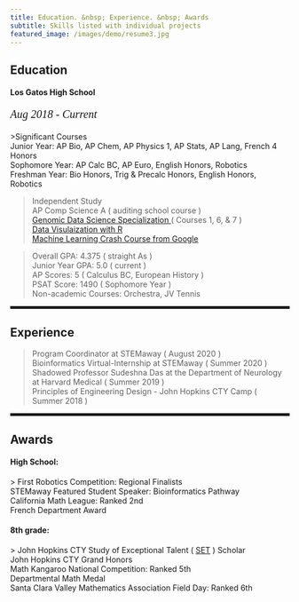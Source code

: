 ```yaml
---
title: Education. &nbsp; Experience. &nbsp; Awards
subtitle: Skills listed with individual projects
featured_image: /images/demo/resume3.jpg
---
```

        
 <h2><span>Education</span></h2>

 <h4>Los Gatos High School </h4>
  <p style="font-family:verdana; font-size:20px"><em class="date">Aug 2018 - Current</em></p>
>Significant Courses <br>
Junior Year: AP Bio, AP Chem, AP Physics 1, AP Stats, AP Lang, French 4 Honors <br>
Sophomore Year: AP Calc BC, AP Euro, English Honors, Robotics<br>
Freshman Year: Bio Honors, Trig & Precalc Honors, English Honors, Robotics

> Independent Study
<br> AP Comp Science A ( auditing school course ) 
<br> <a href = "https://www.coursera.org/specializations/genomic-data-science">Genomic Data Science Specialization </a> ( Courses 1, 6, & 7 )
<br> <a href = "https://rkabacoff.github.io/datavis/index.html"> Data Visulaization with R </a>
<br> <a href = "https://developers.google.com/machine-learning/crash-course/"> Machine Learning Crash Course from Google </a>

> Overall GPA: 4.375 ( straight As )
<br> Junior Year GPA: 5.0 ( current )
<br> AP Scores: 5 ( Calculus BC, European History )
<br> PSAT Score: 1490 ( Sophomore Year )
<br> Non-academic Courses: Orchestra, JV Tennis


<hr style="height:5px;color:black">

<h2>Experience</h2>

> Program Coordinator at STEMaway ( August 2020 )
<br> Bioinformatics Virtual-Internship at STEMaway ( Summer 2020 )
<br> Shadowed Professor Sudeshna Das at the Department of Neurology at Harvard Medical ( Summer 2019 )
<br> Principles of Engineering Design - John Hopkins CTY Camp ( Summer 2018 )

<hr style="height:5px;color:black">

<h2>Awards</h2>
<h4> High School: </h4>
> First Robotics Competition: Regional Finalists
<br> STEMaway Featured Student Speaker: Bioinformatics Pathway
<br> California Math League: Ranked 2nd
<br> French Department Award
<h4> 8th grade: </h4>
> John Hopkins CTY Study of Exceptional Talent ( <a href="https://cty.jhu.edu/set/">SET</a> ) Scholar 
<br> John Hopkins CTY Grand Honors 
<br> Math Kangaroo National Competition: Ranked 5th 
<br> Departmental Math Medal
<br> Santa Clara Valley Mathematics Association Field Day: Ranked 6th 
